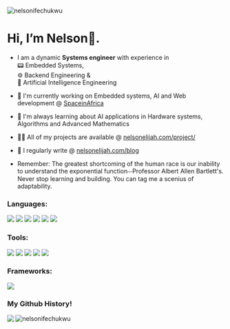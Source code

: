 <!--<h1 align="center">Hi 👋, I'm Nelson: A scenius of adaptability</h1>
<h3 align="center">I am a dynamic Systems engineer with experience in Embedded Systems & Artificial Intelligence Engineering</h3>-->

<p align="left"> <img src="https://komarev.com/ghpvc/?username=nelsonifechukwu&label=Profile%20views&color=0e75b6&style=flat" alt="nelsonifechukwu" /> </p>

<!--<p align="left"> <a href="https://github.com/ryo-ma/github-profile-trophy"><img src="https://github-profile-trophy.vercel.app/?username=nelsonifechukwu" alt="nelsonifechukwu" /></a> </p>-->

<!--<h3 align="left">About me </h3>-->
# Hi, I’m Nelson👋. 

- I am a dynamic **Systems engineer** with experience in<br>
  📟 Embedded Systems,<br>
  ⚙️ Backend Engineering &<br>
  🤖 Artificial Intelligence Engineering
  
- 🔭 I'm currently working on Embedded systems, AI and Web development @ [SpaceinAfrica](https://www.spaceinafrica.com) 
  
- 🌱 I'm always learning about AI applications in Hardware systems, Algorithms and Advanced Mathematics
  
- 👨‍💻 All of my projects are available @ [nelsonelijah.com/project/](https://www.nelsonelijah.com/project/)
  
- 📝 I regularly write @ [nelsonelijah.com/blog](https://www.nelsonelijah.com/blog)

- Remember: The greatest shortcoming of the human race is our inability to understand the exponential function⏤Professor Albert Allen Bartlett's. Never stop learning and building. You can tag me a scenius of adaptability. 

<h3 align="left">Languages: </h3>
<p align="left"> 
<img src="https://img.shields.io/badge/-C-black?style=flat-square&logo=c"/>
<img src="https://img.shields.io/badge/-C++-black?style=flat-square&logo=cplusplus"/>
<img src="https://img.shields.io/badge/-Python-black?style=flat-square&logo=python"/>
<img src="https://img.shields.io/badge/-JavaScript-black?style=flat-square&logo=javascript"/>
<!--<img src="https://img.shields.io/badge/-Nodejs-black?style=flat-square&logo=Node.js"/> -->
<img src="https://img.shields.io/badge/-HTML5-black?style=flat-square&logo=html5"/>
<img src="https://img.shields.io/badge/-CSS3-black?style=flat-square&logo=css3"/>
</p>

<h3 align="left">Tools: </h3>
<p align="left">
<img src="https://img.shields.io/badge/-Digital Ocean-black?style=flat-square&logo=digitalocean"/>
<img src="https://img.shields.io/badge/-Git-black?style=flat-square&logo=git"/>
<img src="https://img.shields.io/badge/-GitHub-black?style=flat-square&logo=github"/>
<img src="https://img.shields.io/badge/-Ubuntu-black?style=flat-square&logo=ubuntu"/>
<img src="https://img.shields.io/badge/-PostgreSQL-black?style=flat-square&logo=postgresql"/>
</p>

<h3 align="left">Frameworks: </h3>
<p align="left">
<img src= "https://img.shields.io/badge/-Flask-black?style=flat-square&logo=flask"/>
<!-- <img src="https://img.shields.io/badge/-Nodejs-black?style=flat-square&logo=Node.js"/> -->
</p>

<h3 align="left">My Github History!</h3>
<p>
<img align="left" src="https://github-readme-stats.vercel.app/api?username=nelsonifechukwu&theme=ayu-mirage&show_icons=true"/>  </p>

<p><img align="" src="https://github-readme-streak-stats.herokuapp.com/?user=nelsonifechukwu&theme=ayu-mirage" alt="nelsonifechukwu" /></p>

<!--![Snake animation](https://github.com/nelsonifechukwu/nelsonifechukwu/blob/output/github-contribution-grid-snake.svg)-->

